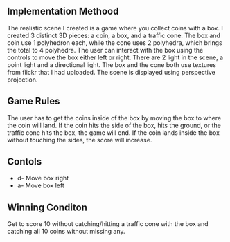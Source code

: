 ## Implementation Methood
The realistic scene I created is a game where you collect coins with a box. I created 3 distinct 3D pieces: a coin, a box, and a traffic cone. The box and coin use 1 polyhedron each, while the cone uses 2 polyhedra, which brings the total to 4 polyhedra. The user can interact with the box using the controls to move the box either left or right. There are 2 light in the scene, a point light and a directional light. The box and the cone both use textures from flickr that I had uploaded. The scene is displayed using perspective projection.

## Game Rules
The user has to get the coins inside of the box by moving the box to where the coin will land. If the coin hits the side of the box, hits the ground, or the traffic cone hits the box, the game will end. If the coin lands inside the box without touching the sides, the score will increase. 

## Contols
* d- Move box right
* a- Move box left

## Winning Conditon
Get to score 10 without catching/hitting a traffic cone with the box and catching all 10 coins without missing any.


